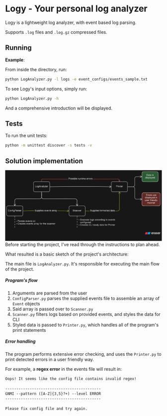 # Logy - Your personal log analyzer

Logy is a lightweight log analyzer, with event based log parsing.

Supports `.log` files and `.log.gz` compressed files.

## Running

**Example**:

From inside the directory, run:

```sh
python LogAnalyzer.py -l logs -e event_configs/events_sample.txt
```

To see Logy's input options, simply run:

```sh
python LogAnalyzer.py -h
```

And a comprehensive introduction will be displayed.

## Tests

To run the unit tests:

```sh
python -m unittest discover -s tests -v
```

## Solution implementation

![Project Diagram](proj_diagram.png)
Before starting the project, I've read through the instructions to plan ahead.

What resulted is a basic sketch of the project's architecture:

The main file is `LogAnalyzer.py`. It's responsible for executing the main flow of the project.

##### Program's flow

1. Arguments are parsed from the user
2. `ConfigParser.py` parses the supplied events file to assemble an array of `Event` objects
3. Said array is passed over to `Scanner.py`
4. `Scanner.py` filters logs based on provided events, and styles the data for CLI
5. Styled data is passed to `Printer.py`, which handles all of the program's print statements

##### Error handling

The program performs extensive error checking, and uses the `Printer.py` to print detected errors in a user friendly way.

For example, a **regex error** in the events file will result in:

```
Oops! It seems like the config file contains invalid regex!

-------------------------------------------
GNMI --pattern ([A-Z]{3,5}?+) --level ERROR
-------------------------------------------

Please fix config file and try again.
```

